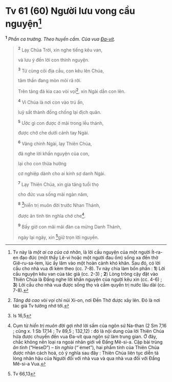 # Tv 61 (60) Người lưu vong cầu nguyện[^1-d619f459-eaf8-45f2-9f29-fd2951deba1f]
<sup><b>1</b></sup> *Phần ca trưởng. Theo huyền cầm. Của vua [Đa-vít]().*

> <sup><b>2</b></sup> Lạy Chúa Trời, xin nghe tiếng kêu van,
>
> và lưu ý đến lời con thỉnh nguyện.
>
> <sup><b>3</b></sup> Từ cùng cõi địa cầu, con kêu lên Chúa,
>
> tâm thần đang mòn mỏi rã rời.
>
> Trên tảng đá kia cao vòi vọi[^2-d619f459-eaf8-45f2-9f29-fd2951deba1f], xin Ngài dẫn con lên.
>
> <sup><b>4</b></sup> Vì Chúa là nơi con vào trú ẩn,
>
> luỹ sắt thành đồng chống lại địch quân.
>
> <sup><b>5</b></sup> Ước gì con được ở mãi trong lều thánh,
>
> được chở che dưới cánh tay Ngài.
>
> <sup><b>6</b></sup> Vâng chính Ngài, lạy Thiên Chúa,
>
> đã nghe lời khấn nguyện của con,
>
> lại cho con thừa hưởng
>
> cơ nghiệp dành cho ai kính sợ danh Ngài.
>
> <sup><b>7</b></sup> Lạy Thiên Chúa, xin gia tăng tuổi thọ
>
> cho đức vua sống mãi ngàn năm,
>
> <sup><b>8</b></sup> [^1@-d619f459-eaf8-45f2-9f29-fd2951deba1f]hiển trị muôn đời trước Nhan Thánh,
>
> được ân tình tín nghĩa chở che[^3-d619f459-eaf8-45f2-9f29-fd2951deba1f].
>
> <sup><b>9</b></sup> Bấy giờ con mãi mãi đàn ca mừng Danh Thánh,
>
> ngày lại ngày, xin [^2@-d619f459-eaf8-45f2-9f29-fd2951deba1f]giữ trọn lời nguyền.

[^1-d619f459-eaf8-45f2-9f29-fd2951deba1f]: Tv này là *một ai ca của cá nhân*, là lời cầu nguyện của một người Ít-ra-en đạo đức (một thầy Lê-vi hoặc một người đau ốm) sống xa đền thờ Giê-ru-sa-lem, lúc ấy lâm vào một hoàn cảnh khó khăn. Sau đó, có lời cầu cho nhà vua đi kèm theo (cc. 7-8). Tv này chia làm bốn phần : **1**) Lời cầu nguyện kêu van của tác giả (cc. 2-3) ; **2**) Lòng trông cậy đặt vào Thiên Chúa là Đấng nghe lời khấn nguyện của người kêu xin (cc. 4-6) ; **3**) Lời cầu cho nhà vua được sống thọ và cầm quyền trị nước lâu dài (cc. 7-8).
[^2-d619f459-eaf8-45f2-9f29-fd2951deba1f]: *Tảng đá cao vòi vọi* chỉ núi Xi-on, nơi Đền Thờ được xây lên. Đó là nơi tác giả Tv tưởng nhớ tới.
[^3-d619f459-eaf8-45f2-9f29-fd2951deba1f]: Cụm từ *hiển trị muôn đời* gợi nhớ lời sấm của ngôn sứ Na-than (2 Sm 7,16 ; cũng x. 1 Sb 17,14 ; Tv 89,5 ; 132,12) : đó là nội dung của lời Thiên Chúa hứa được chuyển đến vua Đa-vít qua ngôn sứ làm trung gian. Ở đây, chắc không nên loại ra ngoài nhãn giới về Đấng Mê-si-a. Cặp bài trùng *ân tình* (“HeseD”) – *tín nghĩa* (“´émet”), hai phẩm tính của Thiên Chúa được nhân cách hoá, có ý nghĩa sau đây : Thiên Chúa liên tục diễn tả lòng nhân hậu của Người đối với nhà vua và qua nhà vua đối với Đấng Mê-si-a Vua.
[^1@-d619f459-eaf8-45f2-9f29-fd2951deba1f]: Is 16,5
[^2@-d619f459-eaf8-45f2-9f29-fd2951deba1f]: Tv 66,13